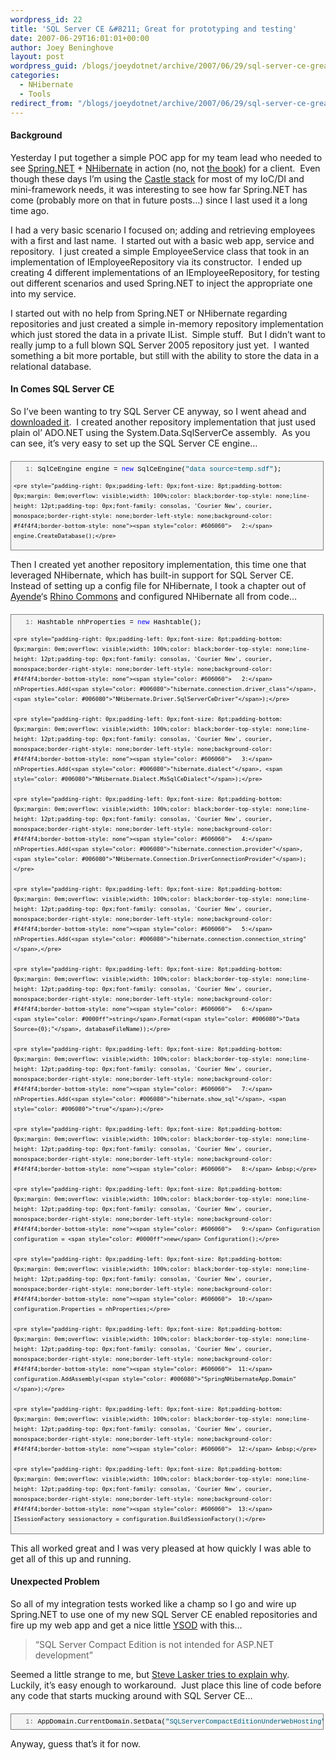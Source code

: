 ```yaml
---
wordpress_id: 22
title: 'SQL Server CE &#8211; Great for prototyping and testing'
date: 2007-06-29T16:01:01+00:00
author: Joey Beninghove
layout: post
wordpress_guid: /blogs/joeydotnet/archive/2007/06/29/sql-server-ce-great-for-prototyping-and-testing.aspx
categories:
  - NHibernate
  - Tools
redirect_from: "/blogs/joeydotnet/archive/2007/06/29/sql-server-ce-great-for-prototyping-and-testing.aspx/"
---
```

#### Background

Yesterday I put together a simple POC app for my team lead who needed to see [Spring.NET](http://www.springframework.net) + [NHibernate](http://www.nhibernate.org) in action (no, not [the book](http://www.manning.com/kuate/))&nbsp;for a client.&nbsp; Even though these days I&#8217;m using the [Castle stack](http://www.castleproject.org) for most of my IoC/DI and mini-framework needs, it was interesting to see how far Spring.NET has come (probably more on that in future posts&#8230;) since I last used it a long time ago.&nbsp; 

I had a very basic scenario I focused on; adding and retrieving employees with a first and last name.&nbsp; I started out with a basic web app, service and repository.&nbsp; I just created a simple EmployeeService class that took in an implementation of IEmployeeRepository via its constructor.&nbsp; I ended up creating 4 different implementations of an IEmployeeRepository, for testing out different scenarios and used Spring.NET to inject the appropriate one into my service.&nbsp; 

I started out with no help from Spring.NET or NHibernate regarding repositories&nbsp;and just created a simple in-memory repository implementation which just stored the data in a private IList<T>.&nbsp; Simple stuff.&nbsp; But I didn&#8217;t want to really jump to a full blown SQL Server 2005 repository just yet.&nbsp; I wanted something a bit more portable, but still with the ability to store the data in a relational database.

#### In&nbsp;Comes SQL Server CE

So I&#8217;ve been wanting to try SQL Server CE anyway, so I went ahead and [downloaded it](http://www.microsoft.com/downloads/details.aspx?FamilyId=%2085E0C3CE-3FA1-453A-8CE9-AF6CA20946C3&displaylang=en).&nbsp; I created another repository implementation that just used plain ol&#8217; ADO.NET using the System.Data.SqlServerCe assembly.&nbsp; As you can see, it&#8217;s very easy to set up the SQL Server CE engine&#8230;

<div style="border-right: gray 1px solid;padding-right: 4px;border-top: gray 1px solid;padding-left: 4px;font-size: 8pt;padding-bottom: 4px;margin: 20px 0px 10px;overflow: auto;border-left: gray 1px solid;width: 97.5%;cursor: text;line-height: 12pt;padding-top: 4px;border-bottom: gray 1px solid;font-family: consolas, 'Courier New', courier, monospace;background-color: #f4f4f4">
  <div style="padding-right: 0px;padding-left: 0px;font-size: 8pt;padding-bottom: 0px;overflow: visible;width: 100%;color: black;border-top-style: none;line-height: 12pt;padding-top: 0px;font-family: consolas, 'Courier New', courier, monospace;border-right-style: none;border-left-style: none;background-color: #f4f4f4;border-bottom-style: none">
    <pre style="padding-right: 0px;padding-left: 0px;font-size: 8pt;padding-bottom: 0px;margin: 0em;overflow: visible;width: 100%;color: black;border-top-style: none;line-height: 12pt;padding-top: 0px;font-family: consolas, 'Courier New', courier, monospace;border-right-style: none;border-left-style: none;background-color: #f4f4f4;border-bottom-style: none"><span style="color: #606060">   1:</span> SqlCeEngine engine = <span style="color: #0000ff">new</span> SqlCeEngine(<span style="color: #006080">"data source=temp.sdf"</span>);</pre>
    
    <pre style="padding-right: 0px;padding-left: 0px;font-size: 8pt;padding-bottom: 0px;margin: 0em;overflow: visible;width: 100%;color: black;border-top-style: none;line-height: 12pt;padding-top: 0px;font-family: consolas, 'Courier New', courier, monospace;border-right-style: none;border-left-style: none;background-color: #f4f4f4;border-bottom-style: none"><span style="color: #606060">   2:</span> engine.CreateDatabase();</pre>
  </div>
</div>

Then I created yet another repository implementation, this time one that leveraged NHibernate, which has built-in support for SQL Server CE.&nbsp; Instead of setting up a config file for NHibernate, I took a chapter out of [Ayende](http://www.ayende.com/Blog/)&#8216;s [Rhino Commons](https://svn.sourceforge.net/svnroot/rhino-tools/trunk/rhino-commons/Rhino.Commons/ForTesting/NHibernateEmbeddedDBTestFixtureBase.cs) and configured NHibernate all from code&#8230;

<div style="border-right: gray 1px solid;padding-right: 4px;border-top: gray 1px solid;padding-left: 4px;font-size: 8pt;padding-bottom: 4px;margin: 20px 0px 10px;overflow: auto;border-left: gray 1px solid;width: 97.5%;cursor: text;line-height: 12pt;padding-top: 4px;border-bottom: gray 1px solid;font-family: consolas, 'Courier New', courier, monospace;background-color: #f4f4f4">
  <div style="padding-right: 0px;padding-left: 0px;font-size: 8pt;padding-bottom: 0px;overflow: visible;width: 100%;color: black;border-top-style: none;line-height: 12pt;padding-top: 0px;font-family: consolas, 'Courier New', courier, monospace;border-right-style: none;border-left-style: none;background-color: #f4f4f4;border-bottom-style: none">
    <pre style="padding-right: 0px;padding-left: 0px;font-size: 8pt;padding-bottom: 0px;margin: 0em;overflow: visible;width: 100%;color: black;border-top-style: none;line-height: 12pt;padding-top: 0px;font-family: consolas, 'Courier New', courier, monospace;border-right-style: none;border-left-style: none;background-color: #f4f4f4;border-bottom-style: none"><span style="color: #606060">   1:</span> Hashtable nhProperties = <span style="color: #0000ff">new</span> Hashtable();</pre>
    
    <pre style="padding-right: 0px;padding-left: 0px;font-size: 8pt;padding-bottom: 0px;margin: 0em;overflow: visible;width: 100%;color: black;border-top-style: none;line-height: 12pt;padding-top: 0px;font-family: consolas, 'Courier New', courier, monospace;border-right-style: none;border-left-style: none;background-color: #f4f4f4;border-bottom-style: none"><span style="color: #606060">   2:</span> nhProperties.Add(<span style="color: #006080">"hibernate.connection.driver_class"</span>, <span style="color: #006080">"NHibernate.Driver.SqlServerCeDriver"</span>);</pre>
    
    <pre style="padding-right: 0px;padding-left: 0px;font-size: 8pt;padding-bottom: 0px;margin: 0em;overflow: visible;width: 100%;color: black;border-top-style: none;line-height: 12pt;padding-top: 0px;font-family: consolas, 'Courier New', courier, monospace;border-right-style: none;border-left-style: none;background-color: #f4f4f4;border-bottom-style: none"><span style="color: #606060">   3:</span> nhProperties.Add(<span style="color: #006080">"hibernate.dialect"</span>, <span style="color: #006080">"NHibernate.Dialect.MsSqlCeDialect"</span>);</pre>
    
    <pre style="padding-right: 0px;padding-left: 0px;font-size: 8pt;padding-bottom: 0px;margin: 0em;overflow: visible;width: 100%;color: black;border-top-style: none;line-height: 12pt;padding-top: 0px;font-family: consolas, 'Courier New', courier, monospace;border-right-style: none;border-left-style: none;background-color: #f4f4f4;border-bottom-style: none"><span style="color: #606060">   4:</span> nhProperties.Add(<span style="color: #006080">"hibernate.connection.provider"</span>, <span style="color: #006080">"NHibernate.Connection.DriverConnectionProvider"</span>);</pre>
    
    <pre style="padding-right: 0px;padding-left: 0px;font-size: 8pt;padding-bottom: 0px;margin: 0em;overflow: visible;width: 100%;color: black;border-top-style: none;line-height: 12pt;padding-top: 0px;font-family: consolas, 'Courier New', courier, monospace;border-right-style: none;border-left-style: none;background-color: #f4f4f4;border-bottom-style: none"><span style="color: #606060">   5:</span> nhProperties.Add(<span style="color: #006080">"hibernate.connection.connection_string"</span>,</pre>
    
    <pre style="padding-right: 0px;padding-left: 0px;font-size: 8pt;padding-bottom: 0px;margin: 0em;overflow: visible;width: 100%;color: black;border-top-style: none;line-height: 12pt;padding-top: 0px;font-family: consolas, 'Courier New', courier, monospace;border-right-style: none;border-left-style: none;background-color: #f4f4f4;border-bottom-style: none"><span style="color: #606060">   6:</span>                  <span style="color: #0000ff">string</span>.Format(<span style="color: #006080">"Data Source={0};"</span>, databaseFileName));</pre>
    
    <pre style="padding-right: 0px;padding-left: 0px;font-size: 8pt;padding-bottom: 0px;margin: 0em;overflow: visible;width: 100%;color: black;border-top-style: none;line-height: 12pt;padding-top: 0px;font-family: consolas, 'Courier New', courier, monospace;border-right-style: none;border-left-style: none;background-color: #f4f4f4;border-bottom-style: none"><span style="color: #606060">   7:</span> nhProperties.Add(<span style="color: #006080">"hibernate.show_sql"</span>, <span style="color: #006080">"true"</span>);</pre>
    
    <pre style="padding-right: 0px;padding-left: 0px;font-size: 8pt;padding-bottom: 0px;margin: 0em;overflow: visible;width: 100%;color: black;border-top-style: none;line-height: 12pt;padding-top: 0px;font-family: consolas, 'Courier New', courier, monospace;border-right-style: none;border-left-style: none;background-color: #f4f4f4;border-bottom-style: none"><span style="color: #606060">   8:</span> &nbsp;</pre>
    
    <pre style="padding-right: 0px;padding-left: 0px;font-size: 8pt;padding-bottom: 0px;margin: 0em;overflow: visible;width: 100%;color: black;border-top-style: none;line-height: 12pt;padding-top: 0px;font-family: consolas, 'Courier New', courier, monospace;border-right-style: none;border-left-style: none;background-color: #f4f4f4;border-bottom-style: none"><span style="color: #606060">   9:</span> Configuration configuration = <span style="color: #0000ff">new</span> Configuration();</pre>
    
    <pre style="padding-right: 0px;padding-left: 0px;font-size: 8pt;padding-bottom: 0px;margin: 0em;overflow: visible;width: 100%;color: black;border-top-style: none;line-height: 12pt;padding-top: 0px;font-family: consolas, 'Courier New', courier, monospace;border-right-style: none;border-left-style: none;background-color: #f4f4f4;border-bottom-style: none"><span style="color: #606060">  10:</span> configuration.Properties = nhProperties;</pre>
    
    <pre style="padding-right: 0px;padding-left: 0px;font-size: 8pt;padding-bottom: 0px;margin: 0em;overflow: visible;width: 100%;color: black;border-top-style: none;line-height: 12pt;padding-top: 0px;font-family: consolas, 'Courier New', courier, monospace;border-right-style: none;border-left-style: none;background-color: #f4f4f4;border-bottom-style: none"><span style="color: #606060">  11:</span> configuration.AddAssembly(<span style="color: #006080">"SpringNHibernateApp.Domain"</span>);</pre>
    
    <pre style="padding-right: 0px;padding-left: 0px;font-size: 8pt;padding-bottom: 0px;margin: 0em;overflow: visible;width: 100%;color: black;border-top-style: none;line-height: 12pt;padding-top: 0px;font-family: consolas, 'Courier New', courier, monospace;border-right-style: none;border-left-style: none;background-color: #f4f4f4;border-bottom-style: none"><span style="color: #606060">  12:</span> &nbsp;</pre>
    
    <pre style="padding-right: 0px;padding-left: 0px;font-size: 8pt;padding-bottom: 0px;margin: 0em;overflow: visible;width: 100%;color: black;border-top-style: none;line-height: 12pt;padding-top: 0px;font-family: consolas, 'Courier New', courier, monospace;border-right-style: none;border-left-style: none;background-color: #f4f4f4;border-bottom-style: none"><span style="color: #606060">  13:</span> ISessionFactory sessionactory = configuration.BuildSessionFactory();</pre>
  </div>
</div>

This all worked great and I was very pleased at how quickly I was able to get all of this up and running.

#### Unexpected Problem

So all of my integration tests worked like a champ so I go and wire up Spring.NET to use one of my new SQL Server CE enabled repositories and fire up my web app and get a nice little [YSOD](http://en.wikipedia.org/wiki/Yellow_Screen_of_Death) with this&#8230;

> &#8220;SQL Server Compact Edition is not intended for ASP.NET development&#8221;

Seemed a little strange to me, but [Steve Lasker tries to explain why](http://blogs.msdn.com/stevelasker/archive/2006/11/27/sql-server-compact-edition-under-asp-net-and-iis.aspx).&nbsp; Luckily, it&#8217;s easy enough to workaround.&nbsp; Just place this line of code before any code that starts mucking around with SQL Server CE&#8230;

<div style="border-right: gray 1px solid;padding-right: 4px;border-top: gray 1px solid;padding-left: 4px;font-size: 8pt;padding-bottom: 4px;margin: 20px 0px 10px;overflow: auto;border-left: gray 1px solid;width: 97.5%;cursor: text;line-height: 12pt;padding-top: 4px;border-bottom: gray 1px solid;font-family: consolas, 'Courier New', courier, monospace;background-color: #f4f4f4">
  <div style="padding-right: 0px;padding-left: 0px;font-size: 8pt;padding-bottom: 0px;overflow: visible;width: 100%;color: black;border-top-style: none;line-height: 12pt;padding-top: 0px;font-family: consolas, 'Courier New', courier, monospace;border-right-style: none;border-left-style: none;background-color: #f4f4f4;border-bottom-style: none">
    <pre style="padding-right: 0px;padding-left: 0px;font-size: 8pt;padding-bottom: 0px;margin: 0em;overflow: visible;width: 100%;color: black;border-top-style: none;line-height: 12pt;padding-top: 0px;font-family: consolas, 'Courier New', courier, monospace;border-right-style: none;border-left-style: none;background-color: #f4f4f4;border-bottom-style: none"><span style="color: #606060">   1:</span> AppDomain.CurrentDomain.SetData(<span style="color: #006080">"SQLServerCompactEditionUnderWebHosting"</span>, <span style="color: #0000ff">true</span>);</pre>
  </div>
</div>

Anyway, guess that&#8217;s it for now.&nbsp;